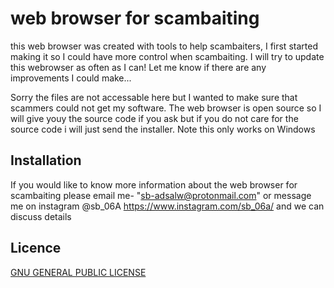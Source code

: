 # web browser for scambaiting
this web browser was created with tools to help scambaiters, I first started making it so I could have more control when scambaiting. I will try to update this webrowser as often as I can! Let me know if there are any improvements I could make...

Sorry the files are not accessable here but I wanted to make sure that scammers could not get my software. The web browser is open source so I will give youy the source code if you ask but if you do not care for the source code i will just send the installer. Note this only works on Windows

## Installation
If you would like to know more information about the web browser for scambaiting please email me- "sb-adsalw@protonmail.com" or message me on instagram @sb_06A https://www.instagram.com/sb_06a/ and we can discuss details

## Licence
[GNU GENERAL PUBLIC LICENSE](https://raw.githubusercontent.com/sb-ads/web-browser-for-scambaiting/main/LICENSE)

